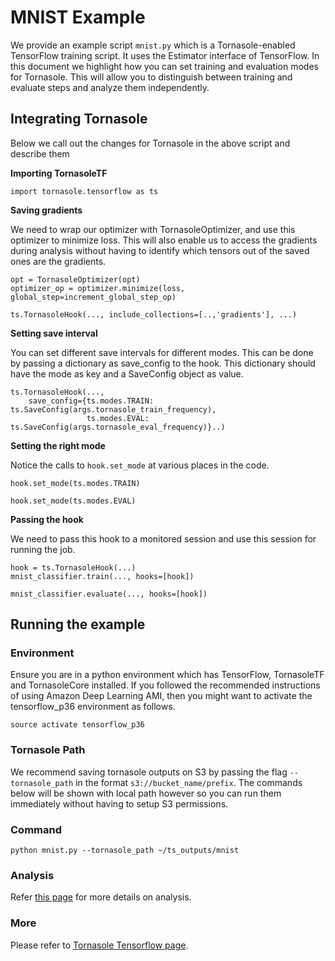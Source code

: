 # MNIST Example
We provide an example script `mnist.py` which is a Tornasole-enabled TensorFlow training script. 
It uses the Estimator interface of TensorFlow.
In this document we highlight how you can set training and evaluation modes for Tornasole.
This will allow you to distinguish between training and evaluate steps and analyze them independently. 

## Integrating Tornasole
Below we call out the changes for Tornasole in the above script and describe them

**Importing TornasoleTF**
```
import tornasole.tensorflow as ts
```
**Saving gradients**

We need to wrap our optimizer with TornasoleOptimizer, and use this optimizer to minimize loss. 
This will also enable us to access the gradients during analysis without having to identify which tensors out of the saved ones are the gradients.
```
opt = TornasoleOptimizer(opt)
optimizer_op = optimizer.minimize(loss, global_step=increment_global_step_op)

ts.TornasoleHook(..., include_collections=[..,'gradients'], ...)
```
**Setting save interval**

You can set different save intervals for different modes. 
This can be done by passing a dictionary as save_config to the hook.
This dictionary should have the mode as key and a SaveConfig object as value.
```
ts.TornasoleHook(...,
    save_config={ts.modes.TRAIN: ts.SaveConfig(args.tornasole_train_frequency),
                 ts.modes.EVAL: ts.SaveConfig(args.tornasole_eval_frequency)}..)
```
**Setting the right mode**

Notice the calls to `hook.set_mode` at various places in the code.  
```
hook.set_mode(ts.modes.TRAIN)
```

```
hook.set_mode(ts.modes.EVAL)
```
**Passing the hook**

We need to pass this hook to a monitored session and use this session for running the job.
```
hook = ts.TornasoleHook(...)
mnist_classifier.train(..., hooks=[hook])
```

```
mnist_classifier.evaluate(..., hooks=[hook])
```
## Running the example
### Environment
Ensure you are in a python environment which has TensorFlow, TornasoleTF and TornasoleCore installed. If you followed the recommended instructions of using Amazon Deep Learning AMI, then you might want to activate the tensorflow_p36 environment as follows.
```
source activate tensorflow_p36
```
### Tornasole Path
We recommend saving tornasole outputs on S3 by passing the 
flag `--tornasole_path` in the format `s3://bucket_name/prefix`. 
The commands below will be shown with local path however so you can 
run them immediately without having to setup S3 permissions.

### Command
```
python mnist.py --tornasole_path ~/ts_outputs/mnist
```

### Analysis 
Refer [this page](../../rules/README.md) for more details on analysis.

### More
Please refer to [Tornasole Tensorflow page](../README.md). 

